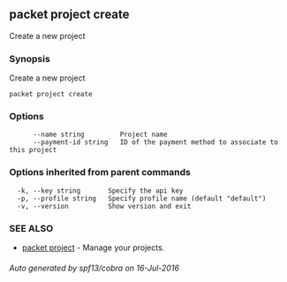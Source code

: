 ## packet project create

Create a new project

### Synopsis


Create a new project

```
packet project create
```

### Options

```
      --name string         Project name
      --payment-id string   ID of the payment method to associate to this project
```

### Options inherited from parent commands

```
  -k, --key string       Specify the api key
  -p, --profile string   Specify profile name (default "default")
  -v, --version          Show version and exit
```

### SEE ALSO
* [packet project](packet_project.md)	 - Manage your projects.

###### Auto generated by spf13/cobra on 16-Jul-2016
